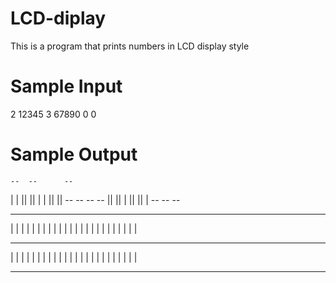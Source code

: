 # LCD-diplay
This is a program that prints numbers in LCD display style

# Sample Input
2 12345
3 67890
0 0
# Sample Output
    --  --      --
  |   |   ||  ||
  |   |   ||  ||
    --  --  --  --
  ||      ||      |
  ||      ||      |
    --  --      --
--- --- --- --- ---
|     | | | | | | |
|     | | | | | | |
|     | | | | | | |
---     --- ---
| |   | | |   | | |
| |   | | |   | | |
| |   | | |   | | |
---     --- --- --- 
